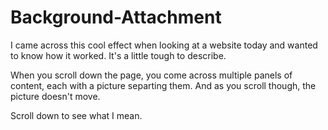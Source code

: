 

# Background-Attachment

I came across this cool effect when looking at a website today and wanted to know how it worked. It's a little tough to describe. 

When you scroll down the page, you come across multiple panels of content, each with a picture separting them. And as you scroll though, the picture doesn't move. 

Scroll down to see what I mean. 

<style>
    .panel { font-size: 1.5em; line-height: 1.5em; position: relative; }
    .panel-image, .panel-body { height: 100%; position: relative; }
    .panel-image { 
        background-repeat: no-repeat; 
        background-attachment: fixed; 
        background-position: center;
        background-size:  auto 100%;
        max-height: 100%;
    }
    .panel-body { padding-top: 20%; }
</style>

<div class='panel'>
    <div class='panel-image' style='background-image: url("IMG_2592.jpg"); '>
    </div>
    <div class='panel-body'>
        The CSS is very simple. 
        <pre><code>    .panel { font-size: 1.5em; line-height: 1.5em; position: relative; }
    .panel-image, .panel-body { height: 100%; position: relative; }
    .panel-image { 
        background-repeat: no-repeat; 
        background-attachment: fixed; 
        background-position: center;
        background-size:  auto 100%;
        max-height: 100%;
    }
        </code></pre>
    </div>
</div>

<div class='panel'>
    <div class='panel-image' style='background-image: url("P1050781.JPG"); '>
    </div>
    <div class='panel-body'>
        CSS is strange in that often when I see a creative web page, I assume it's done with Javascript only to find out it's simple css that has been available for years, and yet is never used. I have to wonder how much of CSS3 I've yet to discover. 
    </div>
</div>